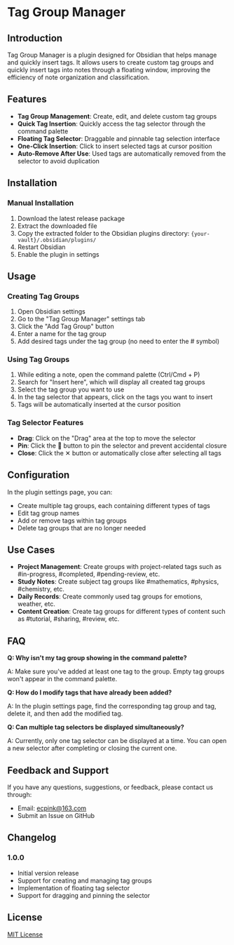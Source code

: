 # Tag Group Manager

## Introduction

Tag Group Manager is a plugin designed for Obsidian that helps manage and quickly insert tags. It allows users to create custom tag groups and quickly insert tags into notes through a floating window, improving the efficiency of note organization and classification.

## Features

- **Tag Group Management**: Create, edit, and delete custom tag groups
- **Quick Tag Insertion**: Quickly access the tag selector through the command palette
- **Floating Tag Selector**: Draggable and pinnable tag selection interface
- **One-Click Insertion**: Click to insert selected tags at cursor position
- **Auto-Remove After Use**: Used tags are automatically removed from the selector to avoid duplication

## Installation

### Manual Installation

1. Download the latest release package
2. Extract the downloaded file
3. Copy the extracted folder to the Obsidian plugins directory: `{your-vault}/.obsidian/plugins/`
4. Restart Obsidian
5. Enable the plugin in settings

## Usage

### Creating Tag Groups

1. Open Obsidian settings
2. Go to the "Tag Group Manager" settings tab
3. Click the "Add Tag Group" button
4. Enter a name for the tag group
5. Add desired tags under the tag group (no need to enter the # symbol)

### Using Tag Groups

1. While editing a note, open the command palette (Ctrl/Cmd + P)
2. Search for "Insert here", which will display all created tag groups
3. Select the tag group you want to use
4. In the tag selector that appears, click on the tags you want to insert
5. Tags will be automatically inserted at the cursor position

### Tag Selector Features

- **Drag**: Click on the "Drag" area at the top to move the selector
- **Pin**: Click the 📌 button to pin the selector and prevent accidental closure
- **Close**: Click the ✕ button or automatically close after selecting all tags

## Configuration

In the plugin settings page, you can:

- Create multiple tag groups, each containing different types of tags
- Edit tag group names
- Add or remove tags within tag groups
- Delete tag groups that are no longer needed

## Use Cases

- **Project Management**: Create groups with project-related tags such as #in-progress, #completed, #pending-review, etc.
- **Study Notes**: Create subject tag groups like #mathematics, #physics, #chemistry, etc.
- **Daily Records**: Create commonly used tag groups for emotions, weather, etc.
- **Content Creation**: Create tag groups for different types of content such as #tutorial, #sharing, #review, etc.

## FAQ

**Q: Why isn't my tag group showing in the command palette?**

A: Make sure you've added at least one tag to the group. Empty tag groups won't appear in the command palette.

**Q: How do I modify tags that have already been added?**

A: In the plugin settings page, find the corresponding tag group and tag, delete it, and then add the modified tag.

**Q: Can multiple tag selectors be displayed simultaneously?**

A: Currently, only one tag selector can be displayed at a time. You can open a new selector after completing or closing the current one.

## Feedback and Support

If you have any questions, suggestions, or feedback, please contact us through:
- Email: ecpink@163.com
- Submit an Issue on GitHub

## Changelog

### 1.0.0

- Initial version release
- Support for creating and managing tag groups
- Implementation of floating tag selector
- Support for dragging and pinning the selector

## License

[MIT License](LICENSE)
